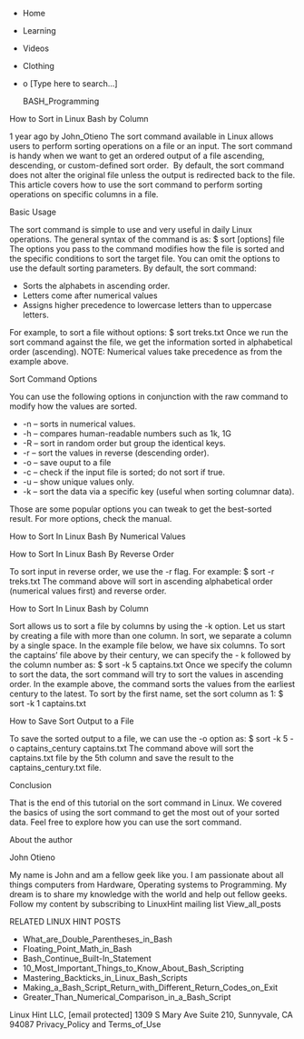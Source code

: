 





















































* Home
* Learning
* Videos
* Clothing
*
  o [Type here to search...]


   BASH_Programming


How to Sort in Linux Bash by Column

1 year ago
by John_Otieno
The sort command available in Linux allows users to perform sorting operations
on a file or an input. The sort command is handy when we want to get an ordered
output of a file ascending, descending, or custom-defined sort order.  By
default, the sort command does not alter the original file unless the output is
redirected back to the file.
This article covers how to use the sort command to perform sorting operations
on specific columns in a file.

Basic Usage

The sort command is simple to use and very useful in daily Linux operations.
The general syntax of the command is as:
$ sort [options] file
The options you pass to the command modifies how the file is sorted and the
specific conditions to sort the target file. You can omit the options to use
the default sorting parameters.
By default, the sort command:

* Sorts the alphabets in ascending order.
* Letters come after numerical values
* Assigns higher precedence to lowercase letters than to uppercase letters.

For example, to sort a file without options:
$ sort treks.txt
Once we run the sort command against the file, we get the information sorted in
alphabetical order (ascending).
NOTE: Numerical values take precedence as from the example above.

Sort Command Options

You can use the following options in conjunction with the raw command to modify
how the values are sorted.

* -n – sorts in numerical values.
* -h – compares human-readable numbers such as 1k, 1G
* -R – sort in random order but group the identical keys.
* -r – sort the values in reverse (descending order).
* -o – save ouput to a file
* -c – check if the input file is sorted; do not sort if true.
* -u – show unique values only.
* -k – sort the data via a specific key (useful when sorting columnar data).

Those are some popular options you can tweak to get the best-sorted result. For
more options, check the manual.

How to Sort In Linux Bash By Numerical Values


How to Sort In Linux Bash By Reverse Order

To sort input in reverse order, we use the -r flag. For example:
$ sort -r treks.txt
The command above will sort in ascending alphabetical order (numerical values
first) and reverse order.

How to Sort In Linux Bash by Column

Sort allows us to sort a file by columns by using the -k option. Let us start
by creating a file with more than one column. In sort, we separate a column by
a single space.
In the example file below, we have six columns.
To sort the captains’ file above by their century, we can specify the -
k followed by the column number as:
$ sort -k 5 captains.txt
Once we specify the column to sort the data, the sort command will try to sort
the values in ascending order. In the example above, the command sorts the
values from the earliest century to the latest.
To sort by the first name, set the sort column as 1:
$ sort -k 1 captains.txt

How to Save Sort Output to a File

To save the sorted output to a file, we can use the -o option as:
$ sort -k 5 -o captains_century captains.txt
The command above will sort the captains.txt file by the 5th column and save
the result to the captains_century.txt file.

Conclusion

That is the end of this tutorial on the sort command in Linux. We covered the
basics of using the sort command to get the most out of your sorted data. Feel
free to explore how you can use the sort command.


About the author


John Otieno

My name is John and am a fellow geek like you. I am passionate about all things
computers from Hardware, Operating systems to Programming. My dream is to share
my knowledge with the world and help out fellow geeks. Follow my content by
subscribing to LinuxHint mailing list
View_all_posts

RELATED LINUX HINT POSTS


* What_are_Double_Parentheses_in_Bash
* Floating_Point_Math_in_Bash
* Bash_Continue_Built-In_Statement
* 10_Most_Important_Things_to_Know_About_Bash_Scripting
* Mastering_Backticks_in_Linux_Bash_Scripts
* Making_a_Bash_Script_Return_with_Different_Return_Codes_on_Exit
* Greater_Than_Numerical_Comparison_in_a_Bash_Script

Linux Hint LLC, [email protected]
1309 S Mary Ave Suite 210, Sunnyvale, CA 94087
 Privacy_Policy and Terms_of_Use
